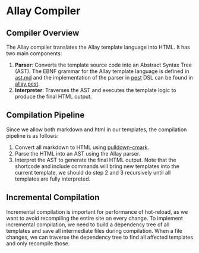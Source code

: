 # Allay Compiler

## Compiler Overview

The Allay compiler translates the Allay template language into HTML. It has two main components:

1. **Parser**: Converts the template source code into an Abstract Syntax Tree (AST). The EBNF grammar
   for the Allay template language is defined in [ast.md](ast.md) and the implementation of the parser
   in [pest](https://pest.rs/) DSL can be found in [allay.pest](../../crates/allay-compiler/src/parse/allay.pest).
2. **Interpreter**: Traverses the AST and executes the template logic to produce the final HTML output.

## Compilation Pipeline

Since we allow both markdown and html in our templates, the compilation pipeline is as follows:

1. Convert all markdown to HTML using [pulldown-cmark](https://crates.io/crates/pulldown-cmark).
2. Parse the HTML into an AST using the Allay parser.
3. Interpret the AST to generate the final HTML output. Note that the shortcode and include commands
   will bring new templates into the current template, we should do step 2 and 3 recursively until all templates
   are fully interpreted.

## Incremental Compilation

Incremental compilation is important for performance of hot-reload, as we want to avoid recompiling
the entire site on every change. To implement incremental compilation, we need to build a dependency
tree of all templates and save all intermediate files during compilation. When a file changes, we can
traverse the dependency tree to find all affected templates and only recompile those.

